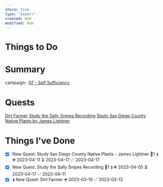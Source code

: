 ```yaml
---
share: true
type: "aspect"
created: NaN 
modified: NaN
---
```

 
# Things to Do



# Summary
campaign:: [07 - Self Sufficiency](./07%20-%20Self%20Sufficiency.md)
# Quests
[Dirt Farmer](./Dirt%20Farmer.md)
[Study the Sally Snipes Recording](./Study%20the%20Sally%20Snipes%20Recording.md)
[Study San Diego County Native Plants by James Lightner](./Study%20San%20Diego%20County%20Native%20Plants%20by%20James%20Lightner.md)

# Things I've Done
- [x] New Quest: Study San Diego County Native Plants - James Lightner 🥄1 ⏫ ➕ 2023-04-11 ⏳ 2023-04-17 ✅ 2023-04-17
- [x] New Quest: Study the Sally Snipes Recording 🥄1 ⏫ ➕ 2023-04-05 ⏳ 2023-04-17 ✅ 2023-04-11
- [x] ⏫ New Quest: Dirt Farmer ➕ 2023-03-10 ✅ 2023-03-13